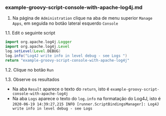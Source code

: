 ### example-groovy-script-console-with-apache-log4j.md

1. Na página de `Administration` clique na aba de menu superior `Manage Apps`, em seguida no botão lateral esquerdo `Console`

1.1. Edit o seguinte script

```groovy
import org.apache.log4j.Logger
import org.apache.log4j.Level
log.setLevel(Level.DEBUG)
log.info("Log4J write info in level debug - see Logs ")
return "example-groovy-script-console-with-apache-log4j"
```

1.2. Clique no botão `Run`

1.3. Observe os resultados

* Na aba `Result` aparece o texto do `return`, isto é `example-groovy-script-console-with-apache-log4j`
* Na aba `Logs` aparece o texto do `log.info` na formatação do Log4J, isto é `2020-06-19 14:39:27,215 INFO [runner.ScriptBindingsManager]: Log4J write info in level debug - see Logs `


